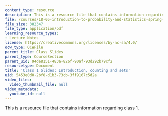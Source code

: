 ```yaml
---
content_type: resource
description: This is a resource file that contains information regarding class 1.
file: /courses/18-05-introduction-to-probability-and-statistics-spring-2014/5453e0d02bf8d1b373cb3ff9167c5d2a_MIT18_05S14_class1_slides.pdf
file_size: 382347
file_type: application/pdf
learning_resource_types:
- Lecture Notes
license: https://creativecommons.org/licenses/by-nc-sa/4.0/
ocw_type: OCWFile
parent_title: Class Slides
parent_type: CourseSection
parent_uid: 94de8151-483a-826f-90af-93d292b79cf2
resourcetype: Document
title: 'Class 1 Slides: Introduction, counting and sets'
uid: 5453e0d0-2bf8-d1b3-73cb-3ff9167c5d2a
video_files:
  video_thumbnail_file: null
video_metadata:
  youtube_id: null
---
```

This is a resource file that contains information regarding class 1.